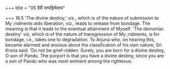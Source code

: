 +++
title = "05 दैवी सम्पद्विमोक्षाय"

+++
16.5 'The divine destiny,' viz., which is of the nature of submission to My ;ndments aids liberation, viz., leads to release from bondage. The meaning is that it leads to the eventual attainment of Myself. 'The demoniac destiny' viz, which is of the nature of transgression of My
;ndments, is for bondage, i.e., takes one to degradation. To Arjuna who,
on hearing this, became alarmed and anxious about the classfication of his own nature, Sri Krsna said: 'Do not be grief-ridden. Surely, you are born for a divine destiny, O son of Pandu. The purport is that you have a divine destiny, since you are a son of Pandu who was most eminent among the righteous.
